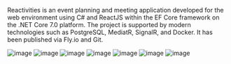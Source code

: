 Reactivities is an event planning and meeting application developed for the web environment using C# and ReactJS within the EF Core framework on the .NET Core 7.0 platform. 
The project is supported by modern technologies such as PostgreSQL, MediatR, SignalR, and Docker. It has been published via Fly.io and Git.

![image](https://github.com/zeysoguk/Reactivities/assets/64661378/96955e90-f489-42b1-ba52-9b7267bd39c9)
![image](https://github.com/zeysoguk/Reactivities/assets/64661378/ed29528c-0f62-47be-b50f-ef23c51dd057)
![image](https://github.com/zeysoguk/Reactivities/assets/64661378/428e5e14-e0c5-48e5-a0eb-dfed69efa97c)
![image](https://github.com/zeysoguk/Reactivities/assets/64661378/bb0f5e1e-980d-43dc-aed4-c2e44c6d8bd0)
![image](https://github.com/zeysoguk/Reactivities/assets/64661378/03d9621a-0f57-4071-82d7-875716419405)
![image](https://github.com/zeysoguk/Reactivities/assets/64661378/db6b8ca8-7328-40c3-a4e7-ebefe13bb5f3)
![image](https://github.com/zeysoguk/Reactivities/assets/64661378/d1e90463-d204-420d-8e74-c794b45fe66f)
